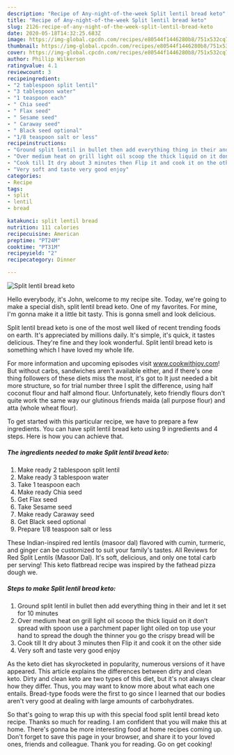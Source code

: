 ```yaml
---
description: "Recipe of Any-night-of-the-week Split lentil bread keto"
title: "Recipe of Any-night-of-the-week Split lentil bread keto"
slug: 2126-recipe-of-any-night-of-the-week-split-lentil-bread-keto
date: 2020-05-18T14:32:25.683Z
image: https://img-global.cpcdn.com/recipes/e80544f1446280b8/751x532cq70/split-lentil-bread-keto-recipe-main-photo.jpg
thumbnail: https://img-global.cpcdn.com/recipes/e80544f1446280b8/751x532cq70/split-lentil-bread-keto-recipe-main-photo.jpg
cover: https://img-global.cpcdn.com/recipes/e80544f1446280b8/751x532cq70/split-lentil-bread-keto-recipe-main-photo.jpg
author: Phillip Wilkerson
ratingvalue: 4.1
reviewcount: 3
recipeingredient:
- "2 tablespoon split lentil"
- "3 tablespoon water"
- "1 teaspoon each"
- " Chia seed"
- " Flax seed"
- " Sesame seed"
- " Caraway seed"
- " Black seed optional"
- "1/8 teaspoon salt or less"
recipeinstructions:
- "Ground split lentil in bullet then add everything thing in their and let it set for 10 minutes"
- "Over medium heat on grill light oil scoop the thick liquid on it don’t spread with spoon use a parchment paper light oiled on top use your hand to spread the dough the thinner you go the crispy bread will be"
- "Cook till It dry about 3 minutes then Flip it and cook it on the other side"
- "Very soft and taste very good enjoy"
categories:
- Recipe
tags:
- split
- lentil
- bread

katakunci: split lentil bread 
nutrition: 111 calories
recipecuisine: American
preptime: "PT24M"
cooktime: "PT31M"
recipeyield: "2"
recipecategory: Dinner

---
```



![Split lentil bread keto](https://img-global.cpcdn.com/recipes/e80544f1446280b8/751x532cq70/split-lentil-bread-keto-recipe-main-photo.jpg)

Hello everybody, it's John, welcome to my recipe site. Today, we're going to make a special dish, split lentil bread keto. One of my favorites. For mine, I'm gonna make it a little bit tasty. This is gonna smell and look delicious.

Split lentil bread keto is one of the most well liked of recent trending foods on earth. It's appreciated by millions daily. It's simple, it's quick, it tastes delicious. They're fine and they look wonderful. Split lentil bread keto is something which I have loved my whole life.

For more information and upcoming episodes visit www.cookwithjoy.com! But without carbs, sandwiches aren&#39;t available either, and if there&#39;s one thing followers of these diets miss the most, it&#39;s got to It just needed a bit more structure, so for trial number three I split the difference, using half coconut flour and half almond flour. Unfortunately, keto friendly flours don&#39;t quite work the same way our glutinous friends maida (all purpose flour) and atta (whole wheat flour).


To get started with this particular recipe, we have to prepare a few ingredients. You can have split lentil bread keto using 9 ingredients and 4 steps. Here is how you can achieve that.

<!--inarticleads1-->

##### The ingredients needed to make Split lentil bread keto:

1. Make ready 2 tablespoon split lentil
1. Make ready 3 tablespoon water
1. Take 1 teaspoon each
1. Make ready  Chia seed
1. Get  Flax seed
1. Take  Sesame seed
1. Make ready  Caraway seed
1. Get  Black seed optional
1. Prepare 1/8 teaspoon salt or less


These Indian-inspired red lentils (masoor dal) flavored with cumin, turmeric, and ginger can be customized to suit your family&#39;s tastes. All Reviews for Red Split Lentils (Masoor Dal). It&#39;s soft, delicious, and only one total carb per serving! This keto flatbread recipe was inspired by the fathead pizza dough we. 

<!--inarticleads2-->

##### Steps to make Split lentil bread keto:

1. Ground split lentil in bullet then add everything thing in their and let it set for 10 minutes
1. Over medium heat on grill light oil scoop the thick liquid on it don’t spread with spoon use a parchment paper light oiled on top use your hand to spread the dough the thinner you go the crispy bread will be
1. Cook till It dry about 3 minutes then Flip it and cook it on the other side
1. Very soft and taste very good enjoy


As the keto diet has skyrocketed in popularity, numerous versions of it have appeared. This article explains the differences between dirty and clean keto. Dirty and clean keto are two types of this diet, but it&#39;s not always clear how they differ. Thus, you may want to know more about what each one entails. Bread-type foods were the first to go since I learned that our bodies aren&#39;t very good at dealing with large amounts of carbohydrates. 

So that's going to wrap this up with this special food split lentil bread keto recipe. Thanks so much for reading. I am confident that you will make this at home. There's gonna be more interesting food at home recipes coming up. Don't forget to save this page in your browser, and share it to your loved ones, friends and colleague. Thank you for reading. Go on get cooking!
